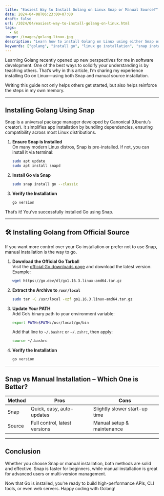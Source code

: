 ```yaml
---
title: "Easiest Way to Install Golang on Linux Snap or Manual Source?"
date: 2024-04-08T06:23:00+07:00
draft: false
url: /2024/04/easiest-way-to-install-golang-on-linux.html
tags:
  - Go
image: /images/golang-linux.jpg
description: "Learn how to install Golang on Linux using either Snap or manual source installation. Ideal for beginners and developers setting up their Go environment."
keywords: ["golang", "install go", "linux go installation", "snap install go", "manual install go"]
---
```


Learning Golang recently opened up new perspectives for me in software development. One of the best ways to solidify your understanding is by teaching others. That’s why in this article, I’m sharing my experience installing Go on Linux—using both Snap and manual source installation.

Writing this guide not only helps others get started, but also helps reinforce the steps in my own memory.

---

## Installing Golang Using Snap

Snap is a universal package manager developed by Canonical (Ubuntu’s creator). It simplifies app installation by bundling dependencies, ensuring compatibility across most Linux distributions.

1. **Ensure Snap is Installed**  
   On many modern Linux distros, Snap is pre-installed. If not, you can install it via terminal:

    ```bash
    sudo apt update
    sudo apt install snapd
    ```

2. **Install Go via Snap**

    ```bash
    sudo snap install go --classic
    ```

3. **Verify the Installation**

    ```bash
    go version
    ```

That’s it! You’ve successfully installed Go using Snap.

---

## 🛠️ Installing Golang from Official Source

If you want more control over your Go installation or prefer not to use Snap, manual installation is the way to go.

1. **Download the Official Go Tarball**  
   Visit the [official Go downloads page](https://go.dev/dl/) and download the latest version. Example:

    ```bash
    wget https://go.dev/dl/go1.16.3.linux-amd64.tar.gz
    ```

2. **Extract the Archive to `/usr/local`**

    ```bash
    sudo tar -C /usr/local -xzf go1.16.3.linux-amd64.tar.gz
    ```

3. **Update Your PATH**  
   Add Go’s binary path to your environment variable:

    ```bash
    export PATH=$PATH:/usr/local/go/bin
    ```

   Add that line to `~/.bashrc` or `~/.zshrc`, then apply:

    ```bash
    source ~/.bashrc
    ```

4. **Verify the Installation**

    ```bash
    go version
    ```

---

## Snap vs Manual Installation – Which One is Better?

| Method  | Pros                                 | Cons                          |
|---------|--------------------------------------|-------------------------------|
| Snap    | Quick, easy, auto-updates            | Slightly slower start-up time |
| Source  | Full control, latest versions        | Manual setup & maintenance    |

---

## Conclusion

Whether you choose Snap or manual installation, both methods are solid and effective. Snap is faster for beginners, while manual installation is great for advanced users or multi-version management.

Now that Go is installed, you're ready to build high-performance APIs, CLI tools, or even web servers. Happy coding with Golang!
